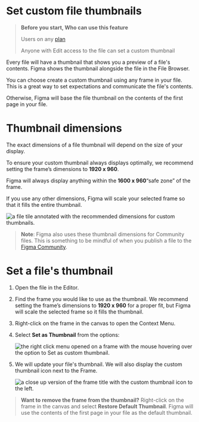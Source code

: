 # Set custom file thumbnails

>**Before you start, Who can use this feature**
>
>Users on any [plan](https://help.figma.com/hc/en-us/articles/360040328273-Choose-a-Figma-Plan)
>
>Anyone with Edit access to the file can set a custom thumbnail

Every file will have a thumbnail that shows you a preview of a file's contents. Figma shows the thumbnail alongside the file in the File Browser.

You can choose create a custom thumbnail using any frame in your file. This is a great way to set expectations and communicate the file's contents.

Otherwise, Figma will base the file thumbnail on the contents of the first page in your file.

# Thumbnail dimensions

The exact dimensions of a file thumbnail will depend on the size of your display.

To ensure your custom thumbnail always displays optimally, we recommend setting the frame’s dimensions to **1920 x 960**.

Figma will always display anything within the **1600 x 960**“safe zone” of the frame.

If you use any other dimensions, Figma will scale your selected frame so that it fills the entire thumbnail.

![a file tile annotated with the recommended dimensions for custom thumbnails.](https://help.figma.com/hc/article_attachments/360076018793/Thumbnail_dimensions.png)

>**Note**: Figma also uses these thumbnail dimensions for Community files. This is something to be mindful of when you publish a file to the [Figma Community](https://help.figma.com/hc/en-us/articles/360040035974).

# Set a file's thumbnail

1.  Open the file in the Editor.
2.  Find the frame you would like to use as the thumbnail. We recommend setting the frame’s dimensions to **1920 x 960** for a proper fit, but Figma will scale the selected frame so it fills the thumbnail.
3.  Right-click on the frame in the canvas to open the Context Menu.
4.  Select **Set as Thumbnail** from the options:
    
    ![the right click menu opened on a frame with the mouse hovering over the option to Set as custom thumbnail.](https://help.figma.com/hc/article_attachments/360068805353/Screen_Shot_2020-04-27_at_11.28.12_AM.png)
    
5.  We will update your file's thumbnail. We will also display the custom thumbnail icon next to the Frame.
    
    ![a close up version of the frame title with the custom thumbnail icon to the left.](https://help.figma.com/hc/article_attachments/360067693934/Screen_Shot_2020-04-27_at_11.30.18_AM.png)
    

>**Want to remove the frame from the thumbnail?** Right-click on the frame in the canvas and select **Restore Default Thumbnail**. Figma will use the contents of the first page in your file as the default thumbnail.